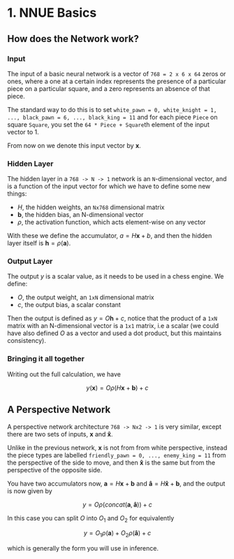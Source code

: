 # 1. NNUE Basics

## How does the Network work?

### Input

The input of a basic neural network is a vector of `768 = 2 x 6 x 64` zeros or ones, where a one at a certain index
represents the presence of a particular piece on a particular square, and a zero represents an absence of that piece.

The standard way to do this is to set `white_pawn = 0, white_knight = 1, ..., black_pawn = 6, ..., black_king = 11` and
for each piece `Piece` on square `Square`, you set the `64 * Piece + Square`th element of the input vector to 1.

From now on we denote this input vector by $\mathbf{x}$.

### Hidden Layer

The hidden layer in a `768 -> N -> 1` network is an `N`-dimensional vector, and is a function of the input vector for which
we have to define some new things:

- $H$, the hidden weights, an `Nx768` dimensional matrix
- $\mathbf{b}$, the hidden bias, an N-dimensional vector
- $\rho$, the activation function, which acts element-wise on any vector

With these we define the accumulator, $a = H \mathbf{x} + b$, and then the hidden layer itself is $\mathbf{h} = \rho (\mathbf{a})$.

### Output Layer

The output $y$ is a scalar value, as it needs to be used in a chess engine. We define:

- $O$, the output weight, an `1xN` dimensional matrix
- $c$, the output bias, a scalar constant

Then the output is defined as $y = O \mathbf{h} + c$, notice that the product of a `1xN` matrix with an N-dimensional vector is a
`1x1` matrix, i.e a scalar (we could have also defined $O$ as a vector and used a dot product, but this maintains consistency).

### Bringing it all together

Writing out the full calculation, we have

$$
y(\mathbf{x}) = O \rho( H \mathbf{x} + \mathbf{b} ) + c
$$

## A Perspective Network

A perspective network architecture `768 -> Nx2 -> 1` is very similar, except there are two sets of inputs,
$\mathbf{x}$ and $\mathbf{\hat{x}}$.

Unlike in the previous network, $\mathbf{x}$ is not from from white perspective, instead the piece types are labelled
`friendly_pawn = 0, ..., enemy_king = 11` from the perspective of the side to move, and then $\mathbf{\hat{x}}$ is the same
but from the perspective of the opposite side.

You have two accumulators now, $\mathbf{a} = H \mathbf{x} + \mathbf{b}$ and $\mathbf{\hat{a}} = H \mathbf{\hat{x}} + \mathbf{b}$,
and the output is now given by

$$
y = O \rho(concat(\mathbf{a}, \mathbf{\hat{a}})) + c
$$

In this case you can split $O$ into $O_1$ and $O_2$ for equivalently

$$
y = O_1 \rho(\mathbf{a})+ O_2 \rho(\mathbf{\hat{a}}) + c
$$

which is generally the form you will use in inference.
